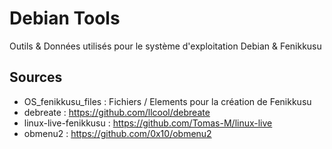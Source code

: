 # Debian Tools
Outils & Données utilisés pour le système d'exploitation Debian & Fenikkusu

## Sources

- OS_fenikkusu_files : Fichiers / Elements pour la création de Fenikkusu
- debreate : https://github.com/llcool/debreate
- linux-live-fenikkusu : https://github.com/Tomas-M/linux-live
- obmenu2 : https://github.com/0x10/obmenu2
